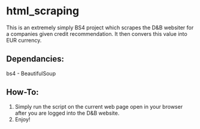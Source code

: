 # html_scraping

This is an extremely simply BS4 project which scrapes the D&B websiter for a companies given credit recommendation.
It then convers this value into EUR currency.

## Dependancies:

bs4 - BeautifulSoup

## How-To:

1. Simply run the script on the current web page open in your browser after you are logged into the D&B website.
2. Enjoy!
